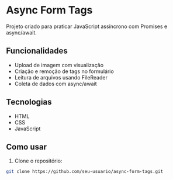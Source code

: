 # Async Form Tags

Projeto criado para praticar JavaScript assíncrono com Promises e async/await.

## Funcionalidades

- Upload de imagem com visualização
- Criação e remoção de tags no formulário
- Leitura de arquivos usando FileReader
- Coleta de dados com async/await

## Tecnologias

- HTML
- CSS
- JavaScript

## Como usar

1. Clone o repositório:
```bash
git clone https://github.com/seu-usuario/async-form-tags.git
